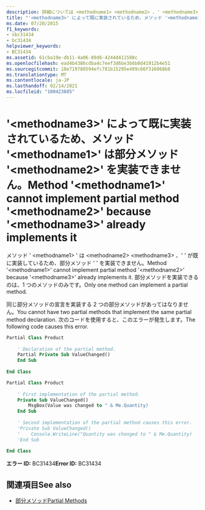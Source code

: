 ```yaml
---
description: 詳細については <methodname1> <methodname2> 、' <methodname3> ' は既に実装しているため、メソッド ' ' で部分メソッド ' ' を実装することはできません。
title: "'<methodname3>' によって既に実装されているため、メソッド '<methodname1>' は部分メソッド '<methodname2>' を実装できません。"
ms.date: 07/20/2015
f1_keywords:
- vbc31434
- bc31434
helpviewer_keywords:
- BC31434
ms.assetid: 61cba19e-db11-4a06-89d6-4244d411588c
ms.openlocfilehash: ead4b4386cdba4c7eef3d6be3b6b0d41912b4e51
ms.sourcegitcommit: 10e719780594efc781b15295e499c66f316068b8
ms.translationtype: MT
ms.contentlocale: ja-JP
ms.lasthandoff: 02/14/2021
ms.locfileid: "100423805"
---
```

# <a name="method-methodname1-cannot-implement-partial-method-methodname2-because-methodname3-already-implements-it"></a><span data-ttu-id="9de54-103">'\<methodname3>' によって既に実装されているため、メソッド '\<methodname1>' は部分メソッド '\<methodname2>' を実装できません。</span><span class="sxs-lookup"><span data-stu-id="9de54-103">Method '\<methodname1>' cannot implement partial method '\<methodname2>' because '\<methodname3>' already implements it</span></span>

<span data-ttu-id="9de54-104">メソッド ' \<methodname1> ' は \<methodname2> \<methodname3> 、' ' が既に実装しているため、部分メソッド ' ' を実装できません。</span><span class="sxs-lookup"><span data-stu-id="9de54-104">Method '\<methodname1>' cannot implement partial method '\<methodname2>' because '\<methodname3>' already implements it.</span></span> <span data-ttu-id="9de54-105">部分メソッドを実装できるのは、1 つのメソッドのみです。</span><span class="sxs-lookup"><span data-stu-id="9de54-105">Only one method can implement a partial method.</span></span>  
  
 <span data-ttu-id="9de54-106">同じ部分メソッドの宣言を実装する 2 つの部分メソッドがあってはなりません。</span><span class="sxs-lookup"><span data-stu-id="9de54-106">You cannot have two partial methods that implement the same partial method declaration.</span></span> <span data-ttu-id="9de54-107">次のコードを使用すると、このエラーが発生します。</span><span class="sxs-lookup"><span data-stu-id="9de54-107">The following code causes this error.</span></span>  
  
```vb  
Partial Class Product  
  
    ' Declaration of the partial method.  
    Partial Private Sub ValueChanged()  
    End Sub  
  
End Class  
```  
  
```vb  
Partial Class Product  
  
    ' First implementation of the partial method.  
    Private Sub ValueChanged()  
        MsgBox(Value was changed to " & Me.Quantity)  
    End Sub  
  
    ' Second implementation of the partial method causes this error.  
    'Private Sub ValueChanged()  
    '    Console.WriteLine("Quantity was changed to " & Me.Quantity)  
    'End Sub  
  
End Class  
```  
  
 <span data-ttu-id="9de54-108">**エラー ID:** BC31434</span><span class="sxs-lookup"><span data-stu-id="9de54-108">**Error ID:** BC31434</span></span>  
  
## <a name="see-also"></a><span data-ttu-id="9de54-109">関連項目</span><span class="sxs-lookup"><span data-stu-id="9de54-109">See also</span></span>

- [<span data-ttu-id="9de54-110">部分メソッド</span><span class="sxs-lookup"><span data-stu-id="9de54-110">Partial Methods</span></span>](../programming-guide/language-features/procedures/partial-methods.md)
